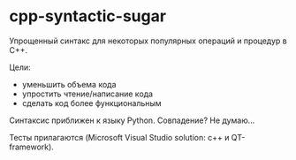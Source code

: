 ﻿# cpp-syntactic-sugar

Упрощенный синтакс для некоторых популярных операций и процедур  в C++.

Цели:
* уменьшить объема кода
* упростить чтение/написание кода
* сделать код более функциональным

Синтаксис приближен к языку Python. Совпадение? Не думаю...

Тесты прилагаются (Microsoft Visual Studio solution: c++ и QT-framework).
